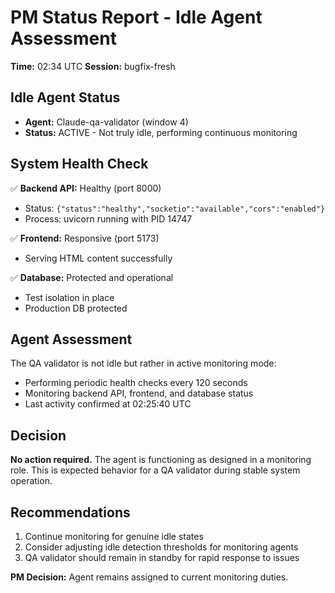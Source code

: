 # PM Status Report - Idle Agent Assessment

**Time:** 02:34 UTC
**Session:** bugfix-fresh

## Idle Agent Status

- **Agent:** Claude-qa-validator (window 4)
- **Status:** ACTIVE - Not truly idle, performing continuous monitoring

## System Health Check

✅ **Backend API:** Healthy (port 8000)

- Status: `{"status":"healthy","socketio":"available","cors":"enabled"}`
- Process: uvicorn running with PID 14747

✅ **Frontend:** Responsive (port 5173)

- Serving HTML content successfully

✅ **Database:** Protected and operational

- Test isolation in place
- Production DB protected

## Agent Assessment

The QA validator is not idle but rather in active monitoring mode:

- Performing periodic health checks every 120 seconds
- Monitoring backend API, frontend, and database status
- Last activity confirmed at 02:25:40 UTC

## Decision

**No action required.** The agent is functioning as designed in a monitoring role. This is expected behavior for a QA validator during stable system operation.

## Recommendations

1. Continue monitoring for genuine idle states
2. Consider adjusting idle detection thresholds for monitoring agents
3. QA validator should remain in standby for rapid response to issues

**PM Decision:** Agent remains assigned to current monitoring duties.
